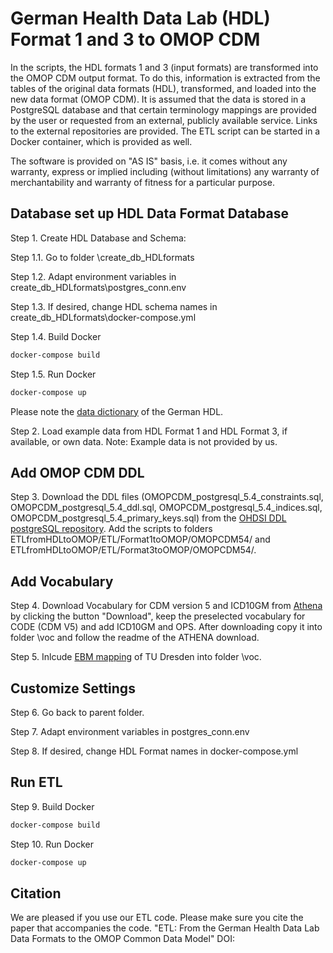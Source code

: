 # German Health Data Lab (HDL) Format 1 and 3 to OMOP CDM 

In the scripts, the HDL formats 1 and 3 (input formats) are transformed into the OMOP CDM output format. To do this, information is extracted from the tables of the original data formats (HDL), transformed, and loaded into the new data format (OMOP CDM). It is assumed that the data is stored in a PostgreSQL database and that certain terminology mappings are provided by the user or requested from an external, publicly available service. Links to the external repositories are provided. The ETL script can be started in a Docker container, which is provided as well. 

The software is provided on "AS IS" basis, i.e. it comes without any warranty, express or implied including (without limitations) any warranty of merchantability and warranty of fitness for a particular purpose.

## Database set up HDL Data Format Database

Step 1. Create HDL Database and Schema:

Step 1.1. Go to folder \create_db_HDLformats

Step 1.2. Adapt environment variables in create_db_HDLformats\postgres_conn.env 

Step 1.3. If desired, change HDL schema names in create_db_HDLformats\docker-compose.yml

Step 1.4.  Build Docker 
```bash
docker-compose build
```

Step 1.5.  Run Docker 
```bash
docker-compose up 
```

Please note the [data dictionary](https://github.com/FDZ-Gesundheit/datensatzbeschreibung_fdz_gesundheit) of the German HDL. 

Step 2. Load example data from HDL Format 1 and HDL Format 3, if available, or own data. Note: Example data is not provided by us.

## Add OMOP CDM DDL

Step 3. Download the DDL files (OMOPCDM_postgresql_5.4_constraints.sql, OMOPCDM_postgresql_5.4_ddl.sql, OMOPCDM_postgresql_5.4_indices.sql, OMOPCDM_postgresql_5.4_primary_keys.sql) from the [OHDSI DDL postgreSQL repository](https://github.com/OHDSI/CommonDataModel/tree/main/ddl/5.4/postgresql). Add the scripts to folders ETLfromHDLtoOMOP/ETL/Format1toOMOP/OMOPCDM54/ and ETLfromHDLtoOMOP/ETL/Format3toOMOP/OMOPCDM54/. 

## Add Vocabulary

Step 4. Download Vocabulary for CDM version 5 and ICD10GM from [Athena](https://athena.ohdsi.org/search-terms/start) by clicking the button "Download", keep the preselected vocabulary for CODE (CDM V5) and add ICD10GM and OPS. After downloading copy it into folder \voc and follow the readme of the ATHENA download.

Step 5. Inlcude [EBM mapping](https://github.com/elisahenke/OMOP-CDM-German-vocabularies/tree/main/EBM) of TU Dresden into folder \voc. 

## Customize Settings

Step 6. Go back to parent folder.

Step 7. Adapt environment variables in postgres_conn.env 

Step 8. If desired, change HDL Format names in docker-compose.yml

## Run ETL

Step 9. Build Docker 

```bash
docker-compose build
```

Step 10. Run Docker 

```bash
docker-compose up 
```

## Citation

We are pleased if you use our ETL code. Please make sure you cite the paper that accompanies the code.
"ETL: From the German Health Data Lab Data Formats to the OMOP Common Data Model" DOI: 
